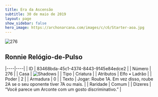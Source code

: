 ```yaml
---
title: Era da Ascensão
subtitle: 30 de maio de 2019
layout: page
show_sidebar: false
hero_image: https://archonarcana.com/images/c/c6/Starter-aoa.jpg
---
```


![276](https://cdn.keyforgegame.com/media/card_front/pt/435_276_WC2XG57P6VQW_pt.png)

## Ronnie Relógio-de-Pulso

|----|----|
| ID | 83468bda-45c1-4374-8443-9145e84edce2 |
| Número | 276 |
| Casa | ![Shadows](https://archonarcana.com/images/thumb/e/ee/Shadows.png/22px-Shadows.png "Sombras") |
| Tipo | Criatura |
| Atributos | Elfo • Ladrão |
| Poder | 2 |
| Armadura | 0 |
| Texto | Jogar: Roube 1A. Em vez disso, roube 2A se o seu oponente tiver 7A ou mais. |
| Raridade | Comum |
| Dizeres | “Você parece um Arconte com um gosto discriminativo.” |